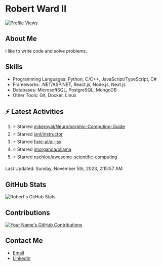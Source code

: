 
# Robert Ward II

[![Profile Views](https://komarev.com/ghpvc/?username=Robert-W-Ward)](https://github.com/Robert-W-Ward)

## About Me
I like to write code and solve problems.

## Skills
- Programming Languages: Python, C/C++, JavaScript/TypeScript, C#
- Frameworks: .NET/ASP.NET, React.js, Node.js, Next.js
- Databases: MicrosoftSQL, PostgreSQL, MongoDB
- Other Tools: Git, Docker, Linux

## :zap: Latest Activities
<!--RECENT_ACTIVITY:start-->
1. ⭐ Starred [mikeroyal/Neuromorphic-Computing-Guide](https://github.com/mikeroyal/Neuromorphic-Computing-Guide)
2. ⭐ Starred [jxnl/instructor](https://github.com/jxnl/instructor)
3. ⭐ Starred [fixie-ai/ai-jsx](https://github.com/fixie-ai/ai-jsx)
4. ⭐ Starred [jmorganca/ollama](https://github.com/jmorganca/ollama)
5. ⭐ Starred [nschloe/awesome-scientific-computing](https://github.com/nschloe/awesome-scientific-computing)
<!--RECENT_ACTIVITY:end-->

<!--RECENT_ACTIVITY:last_update-->
Last Updated: Sunday, November 5th, 2023, 2:15:57 AM
<!--RECENT_ACTIVITY:last_update_end-->

<!--END_SECTIN:activity-->
## GitHub Stats
![Robert's GitHub Stats](https://github-readme-stats.vercel.app/api?username=Robert-W-Ward&show_icons=true&theme=radical)

## Contributions
[![Your Name's GitHub Contributions](https://github-readme-streak-stats.herokuapp.com/?user=Robert-W-Ward&theme=radical)](https://github.com/your-username)

## Contact Me
- [Email](mailto:robertwesleyward2019@gmail.com)
- [LinkedIn](https://linkedin.com/in/https://www.linkedin.com/in/robert-ward-ii/)
